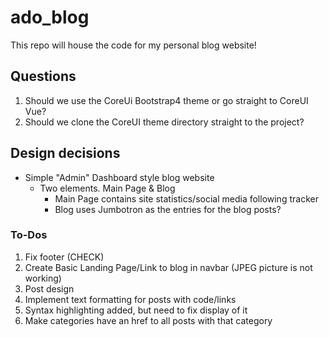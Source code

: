 # ado_blog
This repo will house the code for my personal blog website!

## Questions
1. Should we use the CoreUi Bootstrap4 theme or go straight to CoreUI Vue?
2. Should we clone the CoreUI theme directory straight to the project?

## Design decisions
* Simple "Admin" Dashboard style blog website
  * Two elements. Main Page & Blog
    * Main Page contains site statistics/social media following tracker
    * Blog uses Jumbotron as the entries for the blog posts?


### To-Dos
1. Fix footer (CHECK)
2. Create Basic Landing Page/Link to blog in navbar (JPEG picture is not working)
3. Post design
4. Implement text formatting for posts with code/links 
5. Syntax highlighting added, but need to fix display of it
6. Make categories have an href to all posts with that category